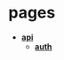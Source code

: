 <!-- generated by markdown-notes-tree -->

# pages

<!-- optional markdown-notes-tree directory description starts here -->

<!-- optional markdown-notes-tree directory description ends here -->

- [**api**](api)
    - [**auth**](api/auth)
